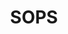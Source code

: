 ---
git: https://github.com/getsops/sops
logohandle: getsopsio
sort: sops
title: SOPS
website: https://getsops.io/
---